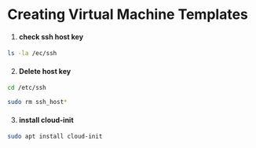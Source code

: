 # Creating Virtual Machine Templates
1. #### check ssh host key
```sh
ls -la /ec/ssh
```
2. #### Delete host key
```sh
cd /etc/ssh
```
```sh
sudo rm ssh_host*
``` 
3. #### install cloud-init
```sh
sudo apt install cloud-init
```

   <!--    t         -->
